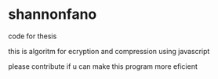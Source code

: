 # shannonfano
code for thesis

this is algoritm for ecryption and compression using javascript

please contribute if u can make this program more eficient
